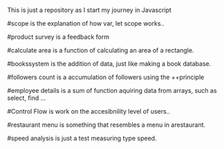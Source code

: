 This is just a repository as I start my journey in Javascript

#scope is the explanation of how var, let scope works..

#product survey is a feedback form

#calculate area is a function of calculating an area of a rectangle.

#bookssystem is the addition of data, just like making a book database.

#followers count is a accumulation of followers using the ++principle

#employee details is a sum of function aquiring data from arrays, such as select, find ...

#Control Flow is work on the accesibnility level of users..

#restaurant menu is something that resembles a menu in arestaurant.

#speed analysis is just a test measuring type speed. 